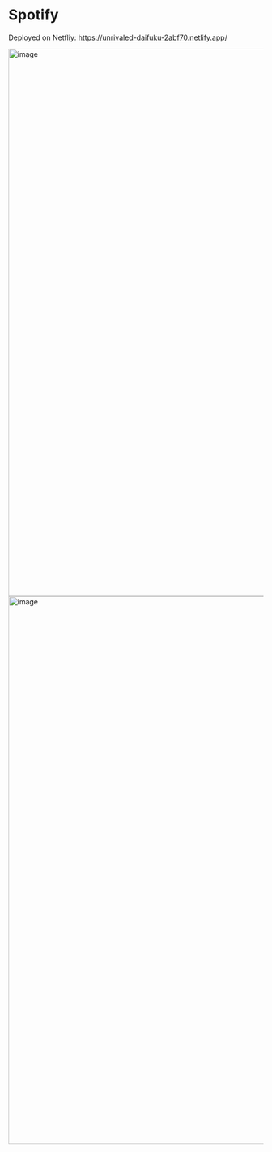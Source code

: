 # Spotify
Deployed on Netfliy: https://unrivaled-daifuku-2abf70.netlify.app/



<img width="1920" height="1080" alt="image" src="https://github.com/user-attachments/assets/dd337c3f-6a9d-4bd4-b61e-0c0089dcb4b5" />


<img width="1920" height="1080" alt="image" src="https://github.com/user-attachments/assets/b7f80e3f-c1bd-47f2-830a-412c2d1788dc" />
